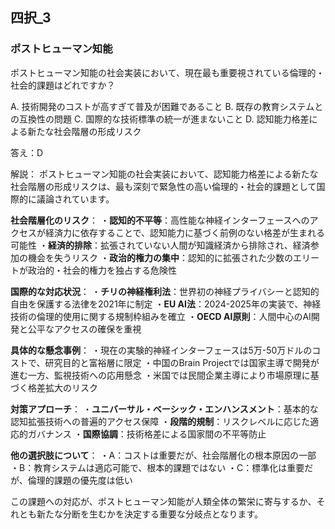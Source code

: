 ## 四択_3
### ポストヒューマン知能
ポストヒューマン知能の社会実装において、現在最も重要視されている倫理的・社会的課題はどれですか？

A. 技術開発のコストが高すぎて普及が困難であること
B. 既存の教育システムとの互換性の問題
C. 国際的な技術標準の統一が進まないこと
D. 認知能力格差による新たな社会階層の形成リスク

答え：D

解説：
ポストヒューマン知能の社会実装において、認知能力格差による新たな社会階層の形成リスクは、最も深刻で緊急性の高い倫理的・社会的課題として国際的に議論されています。

**社会階層化のリスク**：
・**認知的不平等**：高性能な神経インターフェースへのアクセスが経済力に依存することで、認知能力に基づく前例のない格差が生まれる可能性
・**経済的排除**：拡張されていない人間が知識経済から排除され、経済参加の機会を失うリスク
・**政治的権力の集中**：認知的に拡張された少数のエリートが政治的・社会的権力を独占する危険性

**国際的な対応状況**：
・**チリの神経権利法**：世界初の神経プライバシーと認知的自由を保護する法律を2021年に制定
・**EU AI法**：2024-2025年の実装で、神経技術の倫理的使用に関する規制枠組みを確立
・**OECD AI原則**：人間中心のAI開発と公平なアクセスの確保を重視

**具体的な懸念事例**：
・現在の実験的神経インターフェースは5万-50万ドルのコストで、研究目的と富裕層に限定
・中国のBrain Projectでは国家主導で開発が進む一方、監視技術への応用懸念
・米国では民間企業主導により市場原理に基づく格差拡大のリスク

**対策アプローチ**：
・**ユニバーサル・ベーシック・エンハンスメント**：基本的な認知拡張技術への普遍的アクセス保障
・**段階的規制**：リスクレベルに応じた適応的ガバナンス
・**国際協調**：技術格差による国家間の不平等防止

**他の選択肢について**：
・A：コストは重要だが、社会階層化の根本原因の一部
・B：教育システムは適応可能で、根本的課題ではない
・C：標準化は重要だが、倫理的課題の優先度は低い

この課題への対応が、ポストヒューマン知能が人類全体の繁栄に寄与するか、それとも新たな分断を生むかを決定する重要な分岐点となります。 